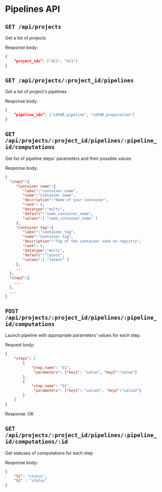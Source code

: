 # Pipelines API

## `GET /api/projects`

Get a list of projects

Response body:

```json
{
    “project_ids”: ["UC2", "UC1"]
}

```

## `GET /api/projects/:project_id/pipelines`

Get a list of project's pipelines

Response body:

```json
{
    “pipeline_ids”: ["LOFAR_pipeline", "LOFAR_preparation"]
}

```

## `GET /api/projects/:project_id/pipelines/:pipeline_id/computations`

Get list of pipeline steps' parameters and their possible values 

Response body:

```json
{
  "step1":{
     "Container name":{
        "label":"container_name",
        "name":"Container name",
        "description":"Name of your container",
        "rank": 0,
        "datatype":"multi",
        "default":"some_container_name",
        "values":[ "some_container_name" ]
     },
     "Container tag":{
        "label":"container_tag",
        "name":"Container tag",
        "description":"Tag of the container used on registry",
        "rank": 0,
        "datatype":"multi",
        "default":"latest",
        "values":[ "latest" ]
     },
     ...
  },
  "step2":{
    ...
  },
  ...
}

```


## `POST /api/projects/:project_id/pipelines/:pipeline_id/computations`

Launch pipeline with appropriate parameters' values for each step.

Request body:

```json
{
    "steps": [
        {
            "step_name": "S1",
             "parameters": {"key1": "value", "key2":"value"}
        },
        {
            "step_name": "S2",
             "parameters": {"key1": "value1", "key2":"value2"}
        }
    ]
}

```

Response: OK


## `GET /api/projects/:project_id/pipelines/:pipeline_id/computations/:id`

Get statuses of computations for each step

Response body:

```json
{
    "S1": "status",
    "S2" : "status"
}

```
